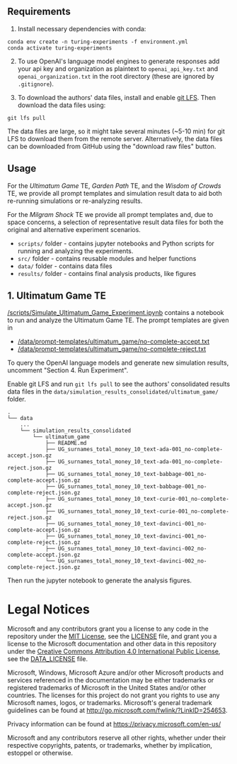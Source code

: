 ## Requirements

1. Install necessary dependencies with conda:

```
conda env create -n turing-experiments -f environment.yml
conda activate turing-experiments
```

2. To use OpenAI's language model engines to generate responses add your api key and organization as plaintext to `openai_api_key.txt` and `openai_organization.txt` in the root directory (these are ignored by `.gitignore`).

3. To download the authors' data files, install and enable [git LFS](https://git-lfs.com/). Then download the data files using:

```
git lfs pull
```

The data files are large, so it might take several minutes (~5-10 min) for git LFS to download them from the remote server. Alternatively, the data files can be downloaded from GitHub using the "download raw files" button.

## Usage

For the _Ultimatum Game_ TE, _Garden Path_ TE, and the _Wisdom of Crowds_ TE, we provide all prompt templates and simulation result data to aid both re-running simulations or re-analyzing results.

For the _Milgram Shock_ TE we provide all prompt templates and, due to space concerns, a selection of representative result data files for both the original and alternative experiment scenarios.

- `scripts/` folder - contains jupyter notebooks and Python scripts for running and analyzing the experiments.
- `src/` folder - contains reusable modules and helper functions
- `data/` folder - contains data files
- `results/` folder - contains final analysis products, like figures

## 1. Ultimatum Game TE

[/scripts/Simulate_Ultimatum_Game_Experiment.ipynb](/scripts/Simulate_Ultimatum_Game_Experiment.ipynb) contains a notebook to run and analyze the Ultimatum Game TE. The prompt templates are given in

- [/data/prompt-templates/ultimatum_game/no-complete-accept.txt](/data/prompt-templates/ultimatum_game/no-complete-accept.txt)
- [/data/prompt-templates/ultimatum_game/no-complete-reject.txt](/data/prompt-templates/ultimatum_game/no-complete-reject.txt)

To query the OpenAI language models and generate new simulation results, uncomment "Section 4. Run Experiment".

Enable git LFS and run `git lfs pull` to see the authors' consolidated results data files in the `data/simulation_results_consolidated/ultimatum_game/` folder.

```
.
└── data
    ...
    └── simulation_results_consolidated
        └── ultimatum_game
            ├── README.md
            ├── UG_surnames_total_money_10_text-ada-001_no-complete-accept.json.gz
            ├── UG_surnames_total_money_10_text-ada-001_no-complete-reject.json.gz
            ├── UG_surnames_total_money_10_text-babbage-001_no-complete-accept.json.gz
            ├── UG_surnames_total_money_10_text-babbage-001_no-complete-reject.json.gz
            ├── UG_surnames_total_money_10_text-curie-001_no-complete-accept.json.gz
            ├── UG_surnames_total_money_10_text-curie-001_no-complete-reject.json.gz
            ├── UG_surnames_total_money_10_text-davinci-001_no-complete-accept.json.gz
            ├── UG_surnames_total_money_10_text-davinci-001_no-complete-reject.json.gz
            ├── UG_surnames_total_money_10_text-davinci-002_no-complete-accept.json.gz
            └── UG_surnames_total_money_10_text-davinci-002_no-complete-reject.json.gz
```

Then run the jupyter notebook to generate the analysis figures.

# Legal Notices

Microsoft and any contributors grant you a license to any code in the repository under the [MIT License](https://opensource.org/licenses/MIT), see the
[LICENSE](LICENSE) file, and grant you a license to the Microsoft documentation and other data
in this repository under the [Creative Commons Attribution 4.0 International Public License](https://creativecommons.org/licenses/by/4.0/legalcode),
see the [DATA_LICENSE](data/DATA_LICENSE) file.

Microsoft, Windows, Microsoft Azure and/or other Microsoft products and services referenced in the documentation
may be either trademarks or registered trademarks of Microsoft in the United States and/or other countries.
The licenses for this project do not grant you rights to use any Microsoft names, logos, or trademarks.
Microsoft's general trademark guidelines can be found at http://go.microsoft.com/fwlink/?LinkID=254653.

Privacy information can be found at https://privacy.microsoft.com/en-us/

Microsoft and any contributors reserve all other rights, whether under their respective copyrights, patents,
or trademarks, whether by implication, estoppel or otherwise.
